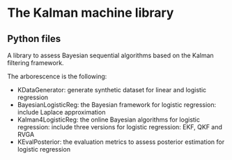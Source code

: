 # The Kalman machine library
## Python files
A library to assess Bayesian sequential algorithms based on the Kalman filtering framework.

The arborescence is the following:

- KDataGenerator: generate synthetic dataset for linear and logistic regression
- BayesianLogisticReg: the Bayesian framework for logistic regression: include Laplace approximation
- Kalman4LogisticReg: the online Bayesian algorithms for logistic regression: include three versions for logistic regression: EKF, QKF and RVGA
- KEvalPosterior: the evaluation metrics to assess posterior estimation for logistic regression
